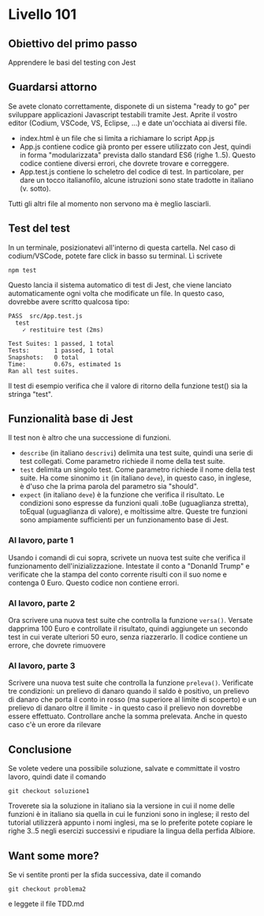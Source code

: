 # Livello 101

## Obiettivo del primo passo

Apprendere le basi del testing con Jest


## Guardarsi attorno

Se avete clonato correttamente, disponete di un sistema "ready to go" per sviluppare applicazioni Javascript testabili tramite Jest.
Aprite il vostro editor (Codium, VSCode, VS, Eclipse, ...) e date un'occhiata ai diversi file. 

- index.html è un file che si limita a richiamare lo script App.js
- App.js contiene codice già pronto per essere utilizzato con Jest, quindi in forma "modularizzata" prevista dallo standard ES6 (righe 1..5). Questo codice contiene diversi errori, che dovrete trovare e correggere.
- App.test.js contiene lo scheletro del codice di test. In particolare, per dare un tocco italianofilo, alcune istruzioni sono state tradotte in italiano (v. sotto). 

Tutti gli altri file al momento non servono ma è meglio lasciarli.

## Test del test

In un terminale, posizionatevi all'interno di questa cartella. Nel caso di codium/VSCode, potete fare click in basso su terminal. Lì scrivete

```
npm test
```
Questo lancia il sistema automatico di test di Jest, che viene lanciato automaticamente ogni volta che modificate un file. In questo caso, dovrebbe avere scritto qualcosa tipo: 

```
PASS  src/App.test.js
  test
    ✓ restituire test (2ms)

Test Suites: 1 passed, 1 total
Tests:       1 passed, 1 total
Snapshots:   0 total
Time:        0.67s, estimated 1s
Ran all test suites.

```

Il test di esempio verifica che il valore di ritorno della funzione test() sia la stringa "test". 


## Funzionalità base di Jest

Il test non è altro che una successione di funzioni.

- ```describe```  (in italiano ```descrivi```)  delimita una test suite, quindi una serie di test collegati. Come parametro richiede il nome della test suite.
- ```test``` delimita un singolo test. Come parametro richiede il nome della test suite. Ha come sinonimo ```it``` (in italiano ```deve```), in questo caso, in inglese, è d'uso che la prima parola del parametro sia "should".
- ```expect``` (in italiano ```deve```) è la funzione che verifica il risultato. Le condizioni sono espresse da funzioni quali .toBe (uguaglianza stretta), toEqual (uguaglianza di valore), e moltissime altre. 
Queste tre funzioni sono ampiamente sufficienti per un funzionamento base di Jest.



### Al lavoro, parte 1

Usando i comandi di cui sopra, scrivete un nuova test suite che verifica il funzionamento dell'inizializzazione. Intestate il conto a "Donanld Trump" e verificate che la stampa del conto corrente risulti con il suo nome e contenga 0 Euro. Questo codice non contiene errori.

### Al lavoro, parte 2

Ora scrivere una nuova test suite che controlla la funzione ``` versa() ```. Versate dapprima 100 Euro e controllate il risultato, quindi aggiungete un secondo test in cui verate ulteriori 50 euro, senza riazzerarlo. Il codice contiene un errore, che dovrete rimuovere

### Al lavoro, parte 3

Scrivere una nuova test suite che controlla la funzione ``` preleva() ```.  Verificate tre condizioni: un prelievo di danaro quando il saldo è positivo, un prelievo di danaro che porta il conto in rosso (ma superiore al limite di scoperto) e un prelievo di danaro oltre il limite - in questo caso il prelievo non dovrebbe essere effettuato. Controllare anche la somma prelevata. 
Anche in questo caso c'è un erore da rilevare

## Conclusione

Se volete vedere una possibile soluzione, salvate e committate il vostro lavoro, quindi date il comando 

``` git checkout soluzione1 ```

Troverete sia la soluzione in italiano sia la versione in cui il nome delle funzioni è in italiano sia quella in cui le funzioni sono in inglese; il resto del tutorial utilizzerà appunto i nomi inglesi, ma se lo preferite potete copiare le righe 3..5 negli esercizi successivi e ripudiare la lingua della perfida Albiore.

## Want some more?

Se vi sentite pronti per la sfida successiva, date il comando 

``` git checkout problema2  ```

e leggete il file TDD.md